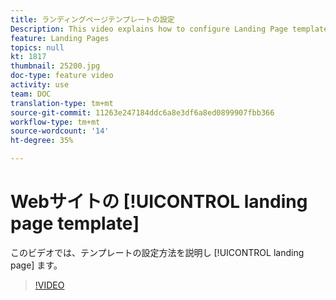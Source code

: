 ```yaml
---
title: ランディングページテンプレートの設定
Description: This video explains how to configure Landing Page templates in Adobe Campaign Standard.
feature: Landing Pages
topics: null
kt: 1817
thumbnail: 25200.jpg
doc-type: feature video
activity: use
team: DOC
translation-type: tm+mt
source-git-commit: 11263e247184ddc6a8e3df6a8ed0899907fbb366
workflow-type: tm+mt
source-wordcount: '14'
ht-degree: 35%

---
```


# Webサイトの [!UICONTROL landing page template]

このビデオでは、テンプレートの設定方法を説明し [!UICONTROL landing page] ます。

>[!VIDEO](https://video.tv.adobe.com/v/25200/?quality=12)
